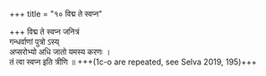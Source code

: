 +++
title = "१० विद्म ते स्वप्न"

+++
विद्म ते स्वप्न जनित्रं  
गन्धर्वाणां पुत्रो ऽस्य्  
अप्सरोभ्यो अधि जातो यमस्य करणः ।  
तं त्वा स्वप्न इति त्रीणि ॥ +++(1c-o are repeated, see Selva 2019, 195)+++